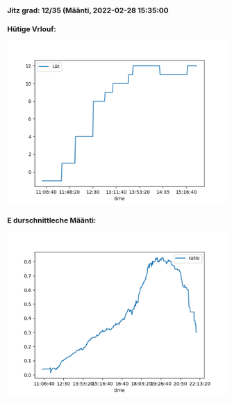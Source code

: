### Jitz grad: 12/35 (Määnti, 2022-02-28 15:35:00

### Hütige Vrlouf:
![Graph](Today.png)

### E durschnittleche Määnti:
![Graph](Määnti.png)